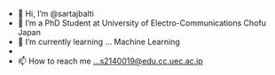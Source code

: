 - 👋 Hi, I’m @sartajbalti
- 👀 I’m a PhD Student at University of Electro-Communications Chofu Japan
- 🌱 I’m currently learning ... Machine Learning
-
- 📫 How to reach me ...s2140019@edu.cc.uec.ac.jp

<!---
sartajbalti/sartajbalti is a ✨ special ✨ repository because its `README.md` (this file) appears on your GitHub profile.
You can click the Preview link to take a look at your changes.
--->
